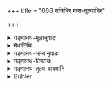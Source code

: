 +++
title = "066 रात्रिभिर् मास-तुल्याभिर्"

+++

<details><summary>गङ्गानथ-मूलानुवादः</summary>

In the case of miscarriage, the woman becomes pure in so mamy days as there have been months; and the woman in her courses becomes fit by bathing after the ceasing of the menstrual flow.—(65)
</details>

<details><summary>मेधातिथिः</summary>

**गर्भस्रावे** गर्भमाससमा रात्रीः स्त्रिया एव शुद्धिर् युक्ता, इह वाक्ये तस्याः श्रुतत्वात् । सपिण्डानां तु स्मृत्यन्तरसमाचाराव् अन्वेषणीयौ । वसिष्ठेन तु सपिण्डानां त्र्यहः समाम्नातः- "ऊनदिवर्षे प्रेते गर्भपतने सपिण्डानां त्रिरात्रम् अशौचम्" (वध् ४.३४) । स्रावस् तु गर्भस्य मासत्रयाद् ऊर्ध्वं प्राग् दशमान् मासात् । <u>केचित्</u> तु प्राङ् नवमाद् इत्य् आहुः । अप्राप्तकालस्य पातः स्राव उच्यते । न पुनर् द्रवरूपस्यैव । तथा गौतमेन गर्भस्रंसने "गर्भमाससमा रात्रीः" इति पठितम् (ग्ध् १४.१७) । सप्तमास्याश् च जीवन्ति । अतः सप्तमे मासे पूर्णम् आशौचम् । एतत् तु जीवतो जातस्य युक्तम् अन्यथा तु गर्भमाससमा इत्य् एव । 

- इह रजस्वलाया रजस्य् उपरते स्नानेन शुद्धिर् आम्नाता । स्मृत्यन्तरे त्र्यहाद् ऊर्ध्वम् । तत्रैवं व्यवस्था । प्राक् त्र्यहाद् रजोनिवृत्ताव् अपि नास्ति शुद्धिर् ऊर्ध्वम् अनुपरते ऽपि भवति । किं तु **विशुद्ध्यतीति** । प्रकृते पुनः **साध्वीति** वचनाद् अनिवृत्ते रजसि वैदिककर्माधिकारानुप्रवेशो नास्ति, न पुनः स्पर्शादिनिषेधः । उत्क्तम् "आद्याश् चतस्रो निन्दिताः" (म्ध् ३.४७) इति । **रजस्वला स्त्री रजस्य् उपरते स्नानेन साध्वी** भवति शुद्धा कर्मयोग्येत्य् एवं पदयोजना । स्त्रीग्रहणं वर्णमात्रस्त्र्यर्थम् । पूर्वे तु श्लोका ब्राह्मणविषया व्याख्यातास् तदाशङ्कानिवृत्त्यर्थं स्त्रीग्रहणम् । उत्तरत्रापि यत्र विशेषप्रमाणं नास्ति तत्रापि वर्णमात्रविषयतयैव, यथा "नृणाम् अकृतमुण्डानाम्" (म्ध् ५.६६) इति ॥ ५.६५ ॥
</details>

<details><summary>गङ्गानथ-भाष्यानुवादः</summary>

In the case of miscarriage, the purification, that comes after as many days as the months of pregnancy, can pertain only to the woman: us it is the *woman* that is directly spoken of in the verse. The rule for the purification, in this case, of her Sapiṇḍa-relation has to be sought from other *Smṛtis* and from usage. Vaśiṣṭha (4. 34) however has laid down the period of *three days* for all Sapiṇḍas—‘In the case of the death of a child less than two years old, and also in the case of miscarriage, the impurity lasts for three days.’

It is regarded as a case of ‘miscarriage,’ when it happens after three months and before the tenth month; others hold that it is to be so regarded when it happens before the ninth month. What is called ‘*srāva*’ (*lit*. *flowing out*) here is *discharge* *before the right*
*time*, and not necessarily the *flowing* *out* of a liquid substance.

In connection with miscarriage, Gautama also has declared that ‘the period lasts for as many days as there have been months’ (14-15).

As a matter of fact, children born in the seventh month live; hence if miscarriage takes place in the seventh month, the period of impurity is full (ten days). But this is so only if the child is born alive; otherwise it is to be as many days as there have been months.

For the woman in her courses it has been ordained that she is purified by bathing after the flow has ceased; while another Smṛti text says that she becomes pure in *three days*. On this point the final conclusion is as follows: ‘Before three days, even though the flow may cease, she is not pure; while after three days she becomes pure even though the flow may not have ceased.’ In the text however, though the term used first is ‘becomes pure’, we find word ‘*fit*’ (*sādhvī*) used in connection with the menstruating woman; and this means that so long as the flow has not ceased, she is not *fit* for participating in the Vedic rites; and it does not mean that she is *untouchable*; as it has been declared that ‘the first four days have been condemned.’ The construction thus is—‘The woman in her courses, on the ceasing of the flow, by bathing, becomes fit’—*i.e*., fit for participating in religious rites.

The term ‘woman’ has been used with a view to include women of all castes; the foregoing verses having been explained as applying to the Brāhmaṇa. The text has used the term ‘woman’ in this verse with a view to guard against the idea that what is here laid down also applies to the Brāhmaṇa only. In the following verses also, where there is nothing to indicate the restriction of a rule to any particular caste, it is to be understood as applying to all castes; as for instance, the next verse which speaks of ‘persons whose tonsure has not been performed.’—(65).
</details>

<details><summary>गङ्गानथ-टिप्पन्यः</summary>

(Verse 66 of other commentators.)

“Nārāyaṇa and Rāghavānanda think that this rule refers to miscarriages
which happen during the first six months of pregnancy; and that from the
seventh month, whether the child lives or not, the full period of
impurity must he kept. Nārāyaṇa moreover asserts that in the first and
second months the impurity shall last three
days”.—Buhler.—‘*Sādhvī*’.—‘Becomes pure’ (Medhātithi and
Kullūka);—‘chaste’ (Nārāyaṇa).

This verse is quoted in *Mitākṣarā* (on 3.20), which explains the second
half to mean as follows:—‘The woman in her courses becomes pure—*i.e*.,
fit for religious functions—on bathing *after the cessation of the
menstrual flow*; but as regards touchability, she becomes fit for it by
bathing on the fourth day, even though the flow may not have ceased
entirely.

The verse is quoted also in *Nirṇayasindhu* (p. 369);—in *Śuddhikaumudī*
(p. 3);—in *Hāralatā* (p. 68), which says that, the plural number in
‘*rātribhiḥ*’ indicates that miscarriage is a source of purity only when
it occurs in the third and subsequent months of the pregnancy, and that
the mention of the ‘woman’ in the second line makes it clear that the
impurity due to miscarriage also attaches to the wife only, and not to
the husband;—and in *Nṛsiṃhaprasāda* (Saṃskāra, p. 25a).
</details>

<details><summary>गङ्गानथ-तुल्य-वाक्यानि</summary>

*Gautama* (14.17-18).—‘For miscarriage the impurity lasts for a number
of days, equal to the number of months from conception;—or for three
days.’

*Baudhāyana*, (1.11.31).—‘On miscarriage, the female remains impure for
as many days as months that may have elapsed since conception.’

*Viṣṇu* (22.72).—‘The woman in her courses becomes pure by bathing, on
the fourth day.’

*Yājñavalkya* (3.20).—‘On miscarriage, purification is brought about by
the lapse of as many nights as the months (that may have elapsed since
conception).’

*Ādipurāṇa* (Aparārka, p. 901).—‘If there is miscarriage within six
months of conception, then purification is brought about by the lapse of
days equal in number to that of the months; after six months the
purification follows the ordinary rule of the caste. For the *Sapiṇḍas*,
the purification is immediate.’

*Vaśiṣṭha* (Aparārka, p. 901).—‘On the death of a child less than two
years old and on miscarriage, the *Sapiṇḍas* are impure for three days.’

*Marīci* (Aparārka, p. 901).—‘On miscarriage, for the Brāhmaṇa, the
impurity lasts three days; for the Kṣatriya, four days; for the Vaiśya,
five days, and for the Śūdra eight days. On miscarriage, the mother
herself remains impure in accordance with the number of months, while
the father and others remain impure for three days.’

*Vṛddha-Vaśiṣṭha* (Aparārka, p. 901).—‘On miscarriage, the woman herself
is impure for as many days as the number of months; the man is purified
by simple bathing; but after three days if the pregnancy had advanced.’

*Smṛtyantara* (Aparārka, p. 901).—‘Till the fourth month the miscarriage
is called “*Srāva*,” *Flowing out*; during the fifth and sixth months,
it is called “*Pāta*” *Falling out*; after that it is “*Prasūti*,”
*child-birth*; and the impurity due to this last lasts for four days.’
</details>

<details><summary>Bühler</summary>

066	(A woman) is purified on a miscarriage in as many (days and) nights as months (elapsed after conception), and a menstruating female becomes pure by bathing after the menstrual secretion has ceased (to flow).
</details>
